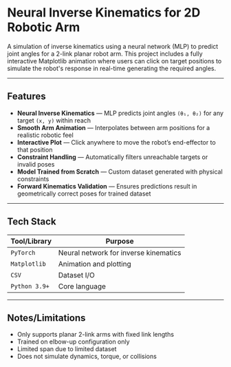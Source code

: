 # Neural Inverse Kinematics for 2D Robotic Arm

A simulation of inverse kinematics using a neural network (MLP) to predict joint angles for a 2-link planar robot arm. This project includes a fully interactive Matplotlib animation where users can click on target positions to simulate the robot's response in real-time generating the required angles.

---

## Features

- **Neural Inverse Kinematics** — MLP predicts joint angles `(θ₁, θ₂)` for any target `(x, y)` within reach
- **Smooth Arm Animation** — Interpolates between arm positions for a realistic robotic feel
- **Interactive Plot** — Click anywhere to move the robot’s end-effector to that position
- **Constraint Handling** — Automatically filters unreachable targets or invalid poses
- **Model Trained from Scratch** — Custom dataset generated with physical constraints
- **Forward Kinematics Validation** — Ensures predictions result in geometrically correct poses for trained dataset

---

## Tech Stack

| Tool/Library        | Purpose                                  |
|---------------------|------------------------------------------|
| `PyTorch`           | Neural network for inverse kinematics    |
| `Matplotlib`        | Animation and plotting                   |
| `CSV`               | Dataset I/O                              |
| `Python 3.9+`       | Core language                            |

---

## Notes/Limitations

- Only supports planar 2-link arms with fixed link lengths
- Trained on elbow-up configuration only
- Limited span due to limited dataset
- Does not simulate dynamics, torque, or collisions
